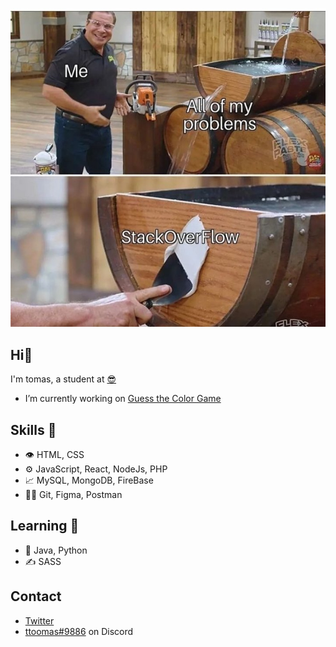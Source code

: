 ![img](https://raw.githubusercontent.com/ttoomas/ttoomas/main/stackoverflow.jpg)

## Hi👋

I'm tomas, a student at [😎](https://www.spsmb.cz/)
- I’m currently working on [Guess the Color Game](https://github.com/ttoomas/guess-the-color-game)

## Skills 💪
- 👁️ HTML, CSS
- ⚙️ JavaScript, React, NodeJs, PHP
- 📈 MySQL, MongoDB, FireBase
- 🧗‍♂️ Git, Figma, Postman

## Learning 👀
- 🐾 Java, Python
- ✍️ SASS

## Contact

- [Twitter](https://twitter.com/ttoomas_)
- [ttoomas#9886](https://github.com/ttoomas) on Discord
